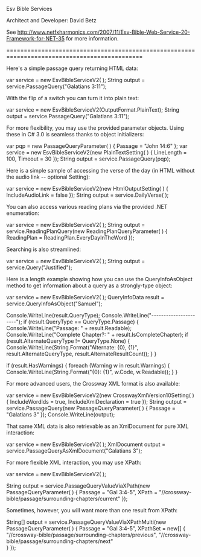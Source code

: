 ﻿Esv Bible Services

Architect and Developer: David Betz <dfb davidbetz net>

See http://www.netfxharmonics.com/2007/11/Esv-Bible-Web-Service-20-Framework-for-NET-35 for more information.

=============================================================================================

Here's a simple passage query returning HTML data:

var service = new EsvBibleServiceV2( );
String output = service.PassageQuery("Galatians 3:11");

With the flip of a switch you can turn it into plain text:

var service = new EsvBibleServiceV2(OutputFormat.PlainText);
String output = service.PassageQuery("Galatians 3:11");

For more flexibility, you may use the provided parameter objects.  Using these in C# 3.0 is seamless thanks to object initializers:

var pqp = new PassageQueryParameter( ) { Passage = "John 14:6" };
var service = new EsvBibleServiceV2(new PlainTextSetting( )
{
    LineLength = 100,
    Timeout = 30
});
String output = service.PassageQuery(pqp);

Here is a simple sample of accessing the verse of the day (in HTML without the audio link -- optional Setting):

var service = new EsvBibleServiceV2(new HtmlOutputSetting( )
{
    IncludeAudioLink = false
});
String output = service.DailyVerse( );

You can also access various reading plans via the provided .NET enumeration:

var service = new EsvBibleServiceV2( );
String output = service.ReadingPlanQuery(new ReadingPlanQueryParameter( )
{
    ReadingPlan = ReadingPlan.EveryDayInTheWord
});

Searching is also streamlined:

var service = new EsvBibleServiceV2( );
String output = service.Query("Justified");

Here is a length example showing how you can use the QueryInfoAsObject method to get information about a query as a strongly-type object:

var service = new EsvBibleServiceV2( );
QueryInfoData result = service.QueryInfoAsObject("Samuel");

Console.WriteLine(result.QueryType);
Console.WriteLine("----------------------");
if (result.QueryType == QueryType.Passage) {
    Console.WriteLine("Passage: " + result.Readable);
    Console.WriteLine("Complete Chapter?: " + result.IsCompleteChapter);
    if (result.AlternateQueryType != QueryType.None) {
        Console.WriteLine(String.Format("Alternate: {0}, {1}", result.AlternateQueryType, result.AlternateResultCount));
    }
}

if (result.HasWarnings) {
    foreach (Warning w in result.Warnings) {
        Console.WriteLine(String.Format("{0}: {1}", w.Code, w.Readable));
    }
}

For more advanced users, the Crossway XML format is also available:

var service = new EsvBibleServiceV2(new CrosswayXmlVersion10Setting( )
{
    IncludeWordIds = true,
    IncludeXmlDeclaration = true
});
String output = service.PassageQuery(new PassageQueryParameter( )
{
    Passage = "Galatians 3"
});
Console.WriteLine(output);

That same XML data is also retrievable as an XmlDocument for pure XML interaction:

var service = new EsvBibleServiceV2( );
XmlDocument output = service.PassageQueryAsXmlDocument("Galatians 3");

For more flexible XML interaction, you may use XPath:

var service = new EsvBibleServiceV2( );

String output = service.PassageQueryValueViaXPath(new PassageQueryParameter( )
{
    Passage = "Gal 3:4-5",
    XPath = "//crossway-bible/passage/surrounding-chapters/current"
});

Sometimes, however, you will want more than one result from XPath:

String[] output = service.PassageQueryValueViaXPathMulti(new PassageQueryParameter( )
{
    Passage = "Gal 3:4-5",
    XPathSet = new[]
    {
        "//crossway-bible/passage/surrounding-chapters/previous",
        "//crossway-bible/passage/surrounding-chapters/next"                
    }
});